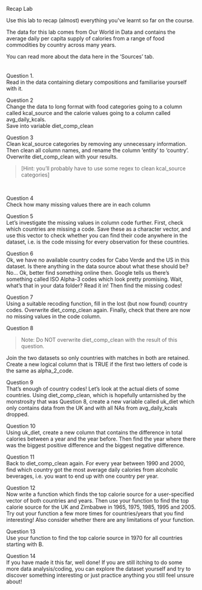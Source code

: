 Recap Lab


Use this lab to recap (almost) everything you've learnt so far on the course.

The data for this lab comes from Our World in Data and contains the average daily per capita supply of calories from a range of food commodities by country across many years.
<br>

You can read more about the data here in the ‘Sources’ tab.
<br>
<br>
<br>
Question 1.<br>
Read in the data containing dietary compositions and familiarise yourself with it.


Question 2<br>
Change the data to long format with food categories going to a column called kcal_source and the calorie values going to a column called avg_daily_kcals.<br>
Save into variable diet_comp_clean


Question 3<br>
Clean kcal_source categories by removing any unnecessary information. Then clean all column names, and rename the column ‘entity’ to ‘country’. Overwrite diet_comp_clean with your results.
<blockquote>[Hint: you’ll probably have to use some regex to clean kcal_source categories]
</blockquote><br>


Question 4<br>
Check how many missing values there are in each column


Question 5<br>
Let’s investigate the missing values in column code further. First, check which countries are missing a code. Save these as a character vector, and use this vector to check whether you can find their code anywhere in the dataset, i.e. is the code missing for every observation for these countries.


Question 6<br>
Ok, we have no available country codes for Cabo Verde and the US in this dataset. Is there anything in the data source about what these should be? No… Ok, better find something online then. Google tells us there’s something called ISO Alpha-3 codes which look pretty promising. Wait, what’s that in your data folder? Read it in! Then find the missing codes!


Question 7<br>
Using a suitable recoding function, fill in the lost (but now found) country codes. Overwrite diet_comp_clean again. Finally, check that there are now no missing values in the code column.


Question 8<br>
<blockquote>
Note: Do NOT overwrite diet_comp_clean with the result of this question.
</blockquote>

Join the two datasets so only countries with matches in both are retained. Create a new logical column that is TRUE if the first two letters of code is the same as alpha_2_code.


Question 9<br>
That’s enough of country codes! Let’s look at the actual diets of some countries. Using diet_comp_clean, which is hopefully untarnished by the monstrosity that was Question 8, create a new variable called uk_diet which only contains data from the UK and with all NAs from avg_daily_kcals dropped.


Question 10<br>
Using uk_diet, create a new column that contains the difference in total calories between a year and the year before. Then find the year where there was the biggest positive difference and the biggest negative difference.


Question 11<br>
Back to diet_comp_clean again. For every year between 1990 and 2000, find which country got the most average daily calories from alcoholic beverages, i.e. you want to end up with one country per year.


Question 12<br>
Now write a function which finds the top calorie source for a user-specified vector of both countries and years. Then use your function to find the top calorie source for the UK and Zimbabwe in 1965, 1975, 1985, 1995 and 2005. Try out your function a few more times for countries/years that you find interesting! Also consider whether there are any limitations of your function.


Question 13<br>
Use your function to find the top calorie source in 1970 for all countries starting with B.


Question 14<br>
If you have made it this far, well done! If you are still itching to do some more data analysis/coding, you can explore the dataset yourself and try to discover something interesting or just practice anything you still feel unsure about!